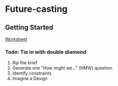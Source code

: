 # Future-casting

## Getting Started
 [Worksheet](https://docs.google.com/presentation/d/1eYc1Jnw937SZmfk0vvyZl-N265pWCgvpkAypJXCOX50/edit?usp=sharing)


### Todo: Tie in with double diamond
  1. Rip the brief
  2. Generate one "How might we..." (HMW) question.
  3. Identify constraints
  4. Imagine a Design
